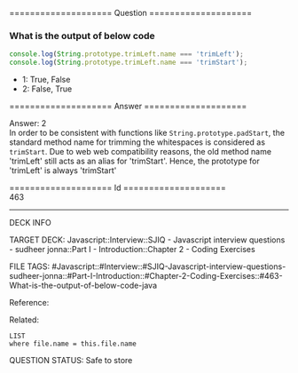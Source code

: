 ==================== Question ====================  

### What is the output of below code

```javascript
console.log(String.prototype.trimLeft.name === 'trimLeft');
console.log(String.prototype.trimLeft.name === 'trimStart');
```

- 1: True, False
- 2: False, True  

==================== Answer ====================  

Answer: 2  
In order to be consistent with functions like `String.prototype.padStart`, the
standard method name for trimming the whitespaces is considered as `trimStart`.
Due to web web compatibility reasons, the old method name 'trimLeft' still acts
as an alias for 'trimStart'. Hence, the prototype for 'trimLeft' is always
'trimStart'

==================== Id ====================  
463

---

DECK INFO

TARGET DECK: Javascript::Interview::SJIQ - Javascript interview questions - sudheer jonna::Part I - Introduction::Chapter 2 - Coding Exercises

FILE TAGS: #Javascript::#Interview::#SJIQ-Javascript-interview-questions-sudheer-jonna::#Part-I-Introduction::#Chapter-2-Coding-Exercises::#463-What-is-the-output-of-below-code-java

Reference:

Related:

```dataview
LIST
where file.name = this.file.name
```

QUESTION STATUS: Safe to store
